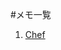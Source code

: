 #メモ一覧


1. [Chef][Chef]


[Chef]: https://github.com/Siguuuurd/GithubMemo/blob/master/README.md "Chef"
